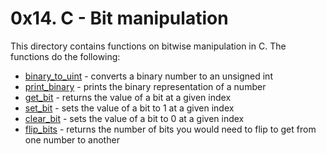 # 0x14. C - Bit manipulation
This directory contains functions on bitwise manipulation in C. The functions do the following:
- [binary_to_uint](0-binary_to_uint.c) - converts a binary number to an unsigned int
- [print_binary](1-print_binary.c) - prints the binary representation of a number
- [get_bit](2-get_bit.c) - returns the value of a bit at a given index
- [set_bit](3-set_bit.c) - sets the value of a bit to 1 at a given index
- [clear_bit](4-clear_bit.c) - sets the value of a bit to 0 at a given index
- [flip_bits](5-flip_bits.c) - returns the number of bits you would need to flip to get from one number to another
